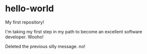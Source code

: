 # hello-world
My first repository!

I'm taking my first step in my path to become an excellent 
software developer. Wooho!

Deleted the previous silly message. no!
